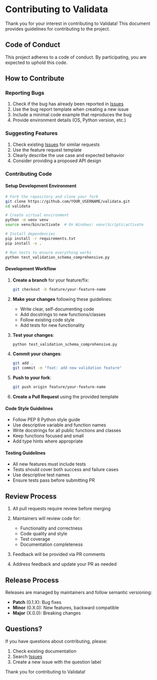 # Contributing to Validata

Thank you for your interest in contributing to Validata! This document provides guidelines for contributing to the project.

## Code of Conduct

This project adheres to a code of conduct. By participating, you are expected to uphold this code.

## How to Contribute

### Reporting Bugs

1. Check if the bug has already been reported in [Issues](https://github.com/Micah-Glenz/validata/issues)
2. Use the bug report template when creating a new issue
3. Include a minimal code example that reproduces the bug
4. Provide environment details (OS, Python version, etc.)

### Suggesting Features

1. Check existing [Issues](https://github.com/Micah-Glenz/validata/issues) for similar requests
2. Use the feature request template
3. Clearly describe the use case and expected behavior
4. Consider providing a proposed API design

### Contributing Code

#### Setup Development Environment

```bash
# Fork the repository and clone your fork
git clone https://github.com/YOUR_USERNAME/validata.git
cd validata

# Create virtual environment
python -m venv venv
source venv/bin/activate  # On Windows: venv\Scripts\activate

# Install dependencies
pip install -r requirements.txt
pip install -e .

# Run tests to ensure everything works
python test_validation_schema_comprehensive.py
```

#### Development Workflow

1. **Create a branch** for your feature/fix:
   ```bash
   git checkout -b feature/your-feature-name
   ```

2. **Make your changes** following these guidelines:
   - Write clear, self-documenting code
   - Add docstrings to new functions/classes
   - Follow existing code style
   - Add tests for new functionality

3. **Test your changes**:
   ```bash
   python test_validation_schema_comprehensive.py
   ```

4. **Commit your changes**:
   ```bash
   git add .
   git commit -m "feat: add new validation feature"
   ```

5. **Push to your fork**:
   ```bash
   git push origin feature/your-feature-name
   ```

6. **Create a Pull Request** using the provided template

#### Code Style Guidelines

- Follow PEP 8 Python style guide
- Use descriptive variable and function names
- Write docstrings for all public functions and classes
- Keep functions focused and small
- Add type hints where appropriate

#### Testing Guidelines

- All new features must include tests
- Tests should cover both success and failure cases
- Use descriptive test names
- Ensure tests pass before submitting PR

## Review Process

1. All pull requests require review before merging
2. Maintainers will review code for:
   - Functionality and correctness
   - Code quality and style
   - Test coverage
   - Documentation completeness

3. Feedback will be provided via PR comments
4. Address feedback and update your PR as needed

## Release Process

Releases are managed by maintainers and follow semantic versioning:
- **Patch** (0.1.X): Bug fixes
- **Minor** (0.X.0): New features, backward compatible
- **Major** (X.0.0): Breaking changes

## Questions?

If you have questions about contributing, please:
1. Check existing documentation
2. Search [Issues](https://github.com/Micah-Glenz/validata/issues)
3. Create a new issue with the question label

Thank you for contributing to Validata!